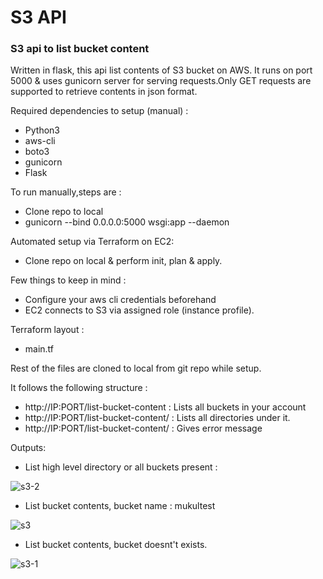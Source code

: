 # S3 API
### S3 api to list bucket content


Written in flask, this api list contents of S3 bucket on AWS. It runs on port 5000 & uses gunicorn server for serving requests.Only GET requests are supported to retrieve contents in json format.

Required dependencies to setup (manual) :
- Python3
- aws-cli
- boto3
- gunicorn
- Flask

To run manually,steps are :

- Clone repo to local
- gunicorn --bind 0.0.0.0:5000 wsgi:app --daemon


Automated setup via Terraform on EC2:
- Clone repo on local & perform init, plan & apply.

Few things to keep in mind :
- Configure your aws cli credentials beforehand
- EC2 connects to S3 via assigned role (instance profile).

Terraform layout :
- main.tf

Rest of the files are cloned to local from git repo while setup.

It follows the following structure : 
- http://IP:PORT/list-bucket-content : Lists all buckets in your account
- http://IP:PORT/list-bucket-content/<bucket-name> : Lists all directories under it.
- http://IP:PORT/list-bucket-content/<bucket-name-not-present> : Gives error message 


Outputs:
- List high level directory or all buckets present :
  
![s3-2](https://user-images.githubusercontent.com/31155543/221487110-8100699d-d239-4e92-b7a5-ba2757f72df4.jpeg)
  
- List bucket contents, bucket name : mukultest 

![s3](https://user-images.githubusercontent.com/31155543/221485182-dfb7322d-fb79-40d2-af09-75eb9f7fc68a.jpeg)

- List bucket contents, bucket doesnt't exists.
  
![s3-1](https://user-images.githubusercontent.com/31155543/221486932-fbd1b873-f744-45e8-bcd4-8362a757a4f4.jpeg)
